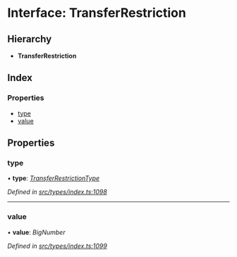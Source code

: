 # Interface: TransferRestriction

## Hierarchy

* **TransferRestriction**

## Index

### Properties

* [type](transferrestriction.md#type)
* [value](transferrestriction.md#value)

## Properties

###  type

• **type**: *[TransferRestrictionType](../enums/transferrestrictiontype.md)*

*Defined in [src/types/index.ts:1098](https://github.com/PolymathNetwork/polymesh-sdk/blob/44d12f59/src/types/index.ts#L1098)*

___

###  value

• **value**: *BigNumber*

*Defined in [src/types/index.ts:1099](https://github.com/PolymathNetwork/polymesh-sdk/blob/44d12f59/src/types/index.ts#L1099)*
